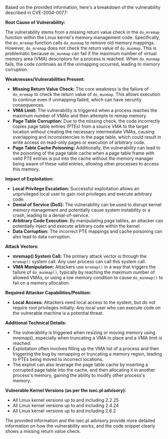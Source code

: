 Based on the provided information, here's a breakdown of the vulnerability described in CVE-2004-0077:

**Root Cause of Vulnerability:**

The vulnerability stems from a missing return value check in the `do_mremap` function within the Linux kernel's memory management code. Specifically, the `do_mremap` function calls `do_munmap` to remove old memory mappings. However, `do_mremap` does not check the return value of `do_munmap`. This is problematic because `do_munmap` can fail if the maximum number of virtual memory area (VMA) descriptors for a process is reached. When `do_munmap` fails, the code continues as if the unmapping occurred, leading to memory corruption.

**Weaknesses/Vulnerabilities Present:**

*   **Missing Return Value Check:** The core weakness is the failure of `do_mremap` to check the return value of `do_munmap`. This allows execution to continue even if unmapping failed, which can have security consequences.
*   **VMA Limit:** The vulnerability is triggered when a process reaches the maximum number of VMAs and then attempts to remap memory.
*   **Page Table Corruption:** Due to the missing check, the code incorrectly copies page table entries (PTEs) from a source VMA to the target location without creating the necessary intermediate VMAs, causing overlapping and inconsistencies in the page table, which could result in write access on read-only pages or execution of arbitrary code.
*   **Page Table Cache Poisoning:** Additionally, the vulnerability can lead to the poisoning of the page table cache when a page table frame with valid PTE entries is put into the cache without the memory manager being aware of these valid entries, allowing other processes to access this memory.

**Impact of Exploitation:**

*   **Local Privilege Escalation:** Successful exploitation allows an unprivileged local user to gain root privileges and execute arbitrary code.
*   **Denial of Service (DoS):** The vulnerability can be used to disrupt kernel memory management and potentially cause system instability or a crash, leading to a denial-of-service.
*   **Arbitrary Code Execution:** By manipulating page tables, an attacker can potentially inject and execute arbitrary code within the kernel.
*   **Data Corruption:** The incorrect PTE mappings and cache poisoning can also lead to data corruption.

**Attack Vectors:**

*   **mremap() System Call:** The primary attack vector is through the `mremap()` system call. Any user process can call this system call.
*   **VMA Manipulation:** Attackers use `mremap()` in a way that triggers the failure of `do_munmap()`, typically by reaching the maximum number of allowed VMAs, or using a low memory condition to cause `do_munmap()` to fail on a memory allocation.

**Required Attacker Capabilities/Position:**

*   **Local Access:** Attackers need local access to the system, but do not require root privileges initially. Any local user who can execute code on the vulnerable machine is a potential threat.

**Additional Technical Details:**

*   The vulnerability is triggered when resizing or moving memory using mremap(), especially when truncating a VMA in place and a VMA limit is reached.
*   Exploitation often involves filling up the VMA list of a process and then triggering the bug by remapping or truncating a memory region, leading to PTEs being moved to incorrect locations.
*   The exploit can also leverage the page table cache by inserting a corrupted page table into the cache, and then allocating it in another process's memory, gaining the ability to modify other process's memory.

**Vulnerable Kernel Versions (as per the isec.pl advisory):**

*   All Linux kernel versions up to and including 2.2.25
*   All Linux kernel versions up to and including 2.4.24
*   All Linux kernel versions up to and including 2.6.2

The provided information and the isec.pl advisory provide more detailed information on how the vulnerability works, and the code snippet clearly shows a missing return value check.
